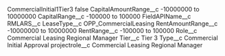 <?xml version="1.0" encoding="UTF-8"?>
<CustomMetadata xmlns="http://soap.sforce.com/2006/04/metadata" xmlns:xsi="http://www.w3.org/2001/XMLSchema-instance" xmlns:xsd="http://www.w3.org/2001/XMLSchema">
    <label>CommercialInitial1Tier3</label>
    <protected>false</protected>
    <values>
        <field>CapitalAmountRange__c</field>
        <value xsi:type="xsd:string">-10000000 to 10000000</value>
    </values>
    <values>
        <field>CapitalRange__c</field>
        <value xsi:type="xsd:string">-100000 to 100000</value>
    </values>
    <values>
        <field>FieldAPIName__c</field>
        <value xsi:type="xsd:string">RMLARS__c</value>
    </values>
    <values>
        <field>LeaseType__c</field>
        <value xsi:type="xsd:string">OPP_CommercialLeasing</value>
    </values>
    <values>
        <field>RentAmountRange__c</field>
        <value xsi:type="xsd:string">-10000000 to 10000000</value>
    </values>
    <values>
        <field>RentRange__c</field>
        <value xsi:type="xsd:string">-100000 to 100000</value>
    </values>
    <values>
        <field>Role__c</field>
        <value xsi:type="xsd:string">Commercial Leasing Regional Manager</value>
    </values>
    <values>
        <field>Tier__c</field>
        <value xsi:type="xsd:string">Tier 3</value>
    </values>
    <values>
        <field>Type__c</field>
        <value xsi:type="xsd:string">Commercial Initial Approval</value>
    </values>
    <values>
        <field>projectrole__c</field>
        <value xsi:type="xsd:string">Commercial Leasing Regional Manager</value>
    </values>
</CustomMetadata>
